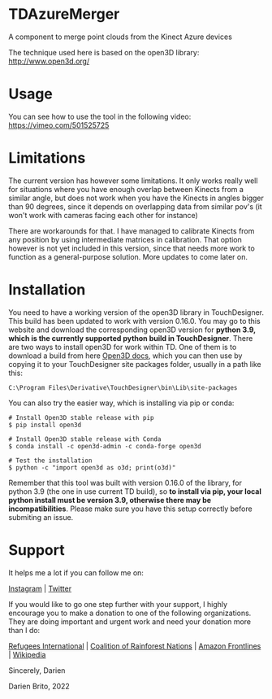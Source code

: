 # TDAzureMerger
 A component to merge point clouds from the Kinect Azure devices

The technique used here is based on the open3D library: http://www.open3d.org/

# Usage

You can see how to use the tool in the following video:
https://vimeo.com/501525725

# Limitations

The current version has however some limitations. It only works really well for situations where you have enough overlap between Kinects from a similar angle, but does not work when you have the Kinects in angles bigger than 90 degrees, since it depends on overlapping data from similar pov's (it won't work with cameras facing each other for instance)

There are workarounds for that. I have managed to calibrate Kinects from any position by using intermediate matrices in calibration. That option however is not yet included in this version, since that needs more work to function as a general-purpose solution. More updates to come later on.

# Installation

You need to have a working version of the open3D library in TouchDesigner. This build has been updated to work with version 0.16.0. You may go to this website and download the corresponding open3D version for **python 3.9, which is the currently supported python build in TouchDesigner**. There are two ways to install open3D for work within TD. One of them is to download a build from here [Open3D docs](http://www.open3d.org/docs/release/getting_started.html), which you can then use by copying it to your TouchDesigner site packages folder, usually in a path like this:

```
C:\Program Files\Derivative\TouchDesigner\bin\Lib\site-packages
```

You can also try the easier way, which is installing via pip or conda:

```
# Install Open3D stable release with pip
$ pip install open3d

# Install Open3D stable release with Conda
$ conda install -c open3d-admin -c conda-forge open3d

# Test the installation
$ python -c "import open3d as o3d; print(o3d)"
```

Remember that this tool was built with version 0.16.0 of the library, for python 3.9 (the one in use current TD build), so **to install via pip, your local python install must be version 3.9, otherwise there may be incompatibilities**. Please make sure you have this setup correctly before submiting an issue.

# Support

It helps me a lot if you can follow me on:

[Instagram](https://www.instagram.com/darien.brito/) |
[Twitter](https://twitter.com/DarienBrito)

If you would like to go one step further with your support, I highly encourage you to make a donation to one of the following organizations. They are doing important and urgent work and need your donation more than I do:

[Refugees International](https://www.refugeesinternational.org/) |
[Coalition of Rainforest Nations](https://www.rainforestcoalition.org/) |
[Amazon Frontlines](https://amazonfrontlines.org/) |
[Wikipedia](https://donate.wikimedia.org/w/index.php?title=Special:LandingPage&country=NL&uselang=en&utm_medium=spontaneous&utm_source=fr-redir&utm_campaign=spontaneous)

Sincerely,
Darien

Darien Brito, 2022
